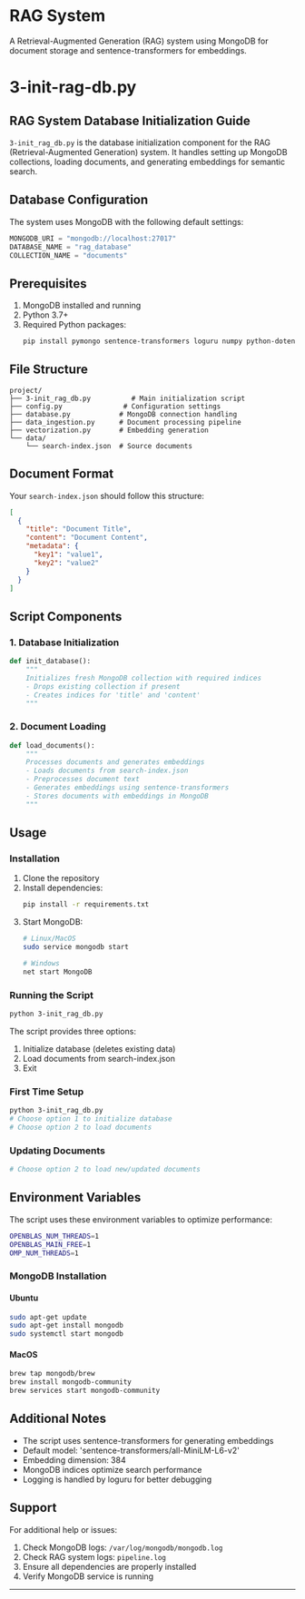 # RAG System

A Retrieval-Augmented Generation (RAG) system using MongoDB for document storage and sentence-transformers for embeddings.


# 3-init-rag-db.py

## RAG System Database Initialization Guide

`3-init_rag_db.py` is the database initialization component for the RAG (Retrieval-Augmented Generation) system. It handles setting up MongoDB collections, loading documents, and generating embeddings for semantic search.

## Database Configuration
The system uses MongoDB with the following default settings:
```python
MONGODB_URI = "mongodb://localhost:27017"
DATABASE_NAME = "rag_database"
COLLECTION_NAME = "documents"
```

## Prerequisites
1. MongoDB installed and running
2. Python 3.7+
3. Required Python packages:
   ```bash
   pip install pymongo sentence-transformers loguru numpy python-dotenv
   ```

## File Structure
```
project/
├── 3-init_rag_db.py          # Main initialization script
├── config.py               # Configuration settings
├── database.py            # MongoDB connection handling
├── data_ingestion.py      # Document processing pipeline
├── vectorization.py       # Embedding generation
└── data/
    └── search-index.json  # Source documents
```

## Document Format
Your `search-index.json` should follow this structure:
```json
[
  {
    "title": "Document Title",
    "content": "Document Content",
    "metadata": {
      "key1": "value1",
      "key2": "value2"
    }
  }
]
```

## Script Components

### 1. Database Initialization
```python
def init_database():
    """
    Initializes fresh MongoDB collection with required indices
    - Drops existing collection if present
    - Creates indices for 'title' and 'content'
    """
```

### 2. Document Loading
```python
def load_documents():
    """
    Processes documents and generates embeddings
    - Loads documents from search-index.json
    - Preprocesses document text
    - Generates embeddings using sentence-transformers
    - Stores documents with embeddings in MongoDB
    """
```

## Usage

### Installation
1. Clone the repository
2. Install dependencies:
   ```bash
   pip install -r requirements.txt
   ```
3. Start MongoDB:
   ```bash
   # Linux/MacOS
   sudo service mongodb start
   
   # Windows
   net start MongoDB
   ```

### Running the Script
```bash
python 3-init_rag_db.py
```

The script provides three options:
1. Initialize database (deletes existing data)
2. Load documents from search-index.json
3. Exit

### First Time Setup
```bash
python 3-init_rag_db.py
# Choose option 1 to initialize database
# Choose option 2 to load documents
```

### Updating Documents
```bash
# Choose option 2 to load new/updated documents
```

## Environment Variables
The script uses these environment variables to optimize performance:
```bash
OPENBLAS_NUM_THREADS=1
OPENBLAS_MAIN_FREE=1
OMP_NUM_THREADS=1
```


### MongoDB Installation

#### Ubuntu
```bash
sudo apt-get update
sudo apt-get install mongodb
sudo systemctl start mongodb
```

#### MacOS
```bash
brew tap mongodb/brew
brew install mongodb-community
brew services start mongodb-community
```

## Additional Notes

- The script uses sentence-transformers for generating embeddings
- Default model: 'sentence-transformers/all-MiniLM-L6-v2'
- Embedding dimension: 384
- MongoDB indices optimize search performance
- Logging is handled by loguru for better debugging

## Support
For additional help or issues:
1. Check MongoDB logs: `/var/log/mongodb/mongodb.log`
2. Check RAG system logs: `pipeline.log`
3. Ensure all dependencies are properly installed
4. Verify MongoDB service is running

------------------------------------------------------------------------------------------------------------------

